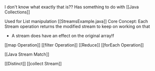 I don't know what exactly that is?? Has something to do with [[Java Collections]]

Used for List manipulation
[[StreamsExample.java]]
Core Concept: Each Stream operation returns the modified stream to keep on working on that
- A stream does have an effect on the original array!f

[[map Operation]]
[[filter Operation]]
[[Reduce]]
[[forEach Operation]]

[[Java Stream Match]]

[[Distinct]]
[[collect Stream]]



